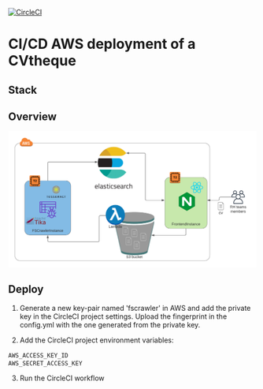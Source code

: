 [![CircleCI](https://circleci.com/gh/clequinio5/aws-cvtheque.svg?style=shield)](https://app.circleci.com/pipelines/github/clequinio5/aws-cvtheque)

# CI/CD AWS deployment of a CVtheque

## Stack

## Overview

![Architecture](./assets/aws-cvtheque.png)

## Deploy

1) Generate a new key-pair named 'fscrawler' in AWS and add the private key in the CircleCI project settings. Upload the fingerprint in the config.yml with the one generated from the private key.

2) Add the CircleCI project environment variables:

```
AWS_ACCESS_KEY_ID
AWS_SECRET_ACCESS_KEY
```

3) Run the CircleCI workflow

